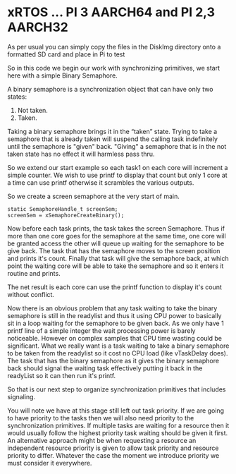 
# xRTOS ... PI 3 AARCH64 and PI 2,3 AARCH32
As per usual you can simply copy the files in the DiskImg directory onto a formatted SD card and place in Pi to test
>
So in this code we begin our work with synchronizing primitives, we start here with a simple Binary Semaphore.

A binary semaphore is a synchronization object that can have only two states:
1. Not taken.
2. Taken.

Taking a binary semaphore brings it in the “taken” state. Trying to take a semaphore that is already taken will suspend the calling task indefinitely until the semaphore is "given" back. "Giving" a semaphore that is in the not taken state has no effect it will harmless pass thru.
>
So we extend our start example so each task1 on each core will increment a simple counter. We wish to use printf to display that count but only 1 core at a time can use printf otherwise it scrambles the various outputs.
>
So we create a screen semaphore at the very start of main.
>
```
static SemaphoreHandle_t screenSem;
screenSem = xSemaphoreCreateBinary();
```  
>
Now before each task prints, the task takes the screen Semaphore. Thus if more than one core goes for the semaphore at the same time, one core will be granted access the other will queue up waiting for the semaphore to be give back. The task that has the semaphore moves to the screen position and prints it's count. Finally that task will give the semaphore back, at which point the waiting core will be able to take the semaphore and so it enters it routine and prints.
>
The net result is each core can use the printf function to display it's count without conflict.
>
Now there is an obvious problem that any task waiting to take the binary semaphore is still in the readylist and thus it using CPU power to basically sit in a loop waiting for the semaphore to be given back. As we only have 1 printf line of a simple integer the wait processing power is barely noticeable. However on complex samples that CPU time wasting could be significant. What we really want is a task waiting to take a binary semaphore to be taken from the readylist so it cost no CPU load (like vTaskDelay does). The task that has the binary semaphore as it gives the binary semaphore back should signal the waiting task effectively putting it back in the readyList so it can then run it's printf.
>
So that is our next step to organize synchronization primitives that includes signaling.
>
You will note we have at this stage still left out task priority. If we are going to have priority to the tasks then we will also need priority to the synchronization primitives. If multiple tasks are waiting for a resource then it would usually follow the highest priority task waiting should be given it first. An alternative approach might be when requesting a resource an independent resource priority is given to allow task priority and resource priority to differ. Whatever the case the moment we introduce priority we must consider it everywhere.
